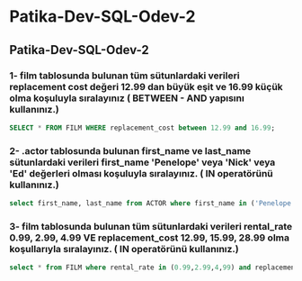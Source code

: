 # Patika-Dev-SQL-Odev-2
## Patika-Dev-SQL-Odev-2

### 1- film tablosunda bulunan tüm sütunlardaki verileri replacement cost değeri 12.99 dan büyük eşit ve 16.99 küçük olma koşuluyla sıralayınız ( BETWEEN - AND yapısını kullanınız.)


```sql
SELECT * FROM FILM WHERE replacement_cost between 12.99 and 16.99;
```

### 2- .actor tablosunda bulunan first_name ve last_name sütunlardaki verileri first_name 'Penelope' veya 'Nick' veya 'Ed' değerleri olması koşuluyla sıralayınız. ( IN operatörünü kullanınız.)

```sql
select first_name, last_name from ACTOR where first_name in ('Penelope','Nick', 'Ed');
```

### 3- film tablosunda bulunan tüm sütunlardaki verileri rental_rate 0.99, 2.99, 4.99 VE replacement_cost 12.99, 15.99, 28.99 olma koşullarıyla sıralayınız. ( IN operatörünü kullanınız.)

````sql
select * from FILM where rental_rate in (0.99,2.99,4,99) and replacement_cost in (12.99,15,99,28,99)
````

